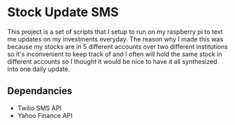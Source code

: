 # Stock Update SMS

This project is a set of scripts that I setup to run on my raspberry pi to text me updates on my investments everyday. The reason why I made this was because my stocks are in 5 different accounts over two different institutions so it's inconvenient to keep track of and I often will hold the same stock in different accounts so I thought it would be nice to have it all synthesized into one daily update.

## Dependancies
* Twilio SMS API
* Yahoo Finance API
